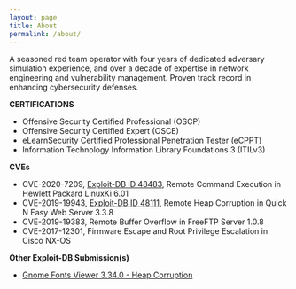 ```yaml
---
layout: page
title: About
permalink: /about/
---
```


A seasoned red team operator with four years of dedicated adversary simulation experience, and over a
decade of expertise in network engineering and vulnerability management. Proven track record in enhancing cybersecurity
defenses.

**CERTIFICATIONS**
- Offensive Security Certified Professional (OSCP)
- Offensive Security Certified Expert (OSCE)
- eLearnSecurity Certified Professional Penetration Tester (eCPPT)
- Information Technology Information Library Foundations 3 (ITILv3)

**CVEs**
- CVE-2020-7209, [Exploit-DB ID 48483](https://www.exploit-db.com/exploits/48483), Remote Command Execution in Hewlett Packard LinuxKi 6.01
- CVE-2019-19943, [Exploit-DB ID 48111](https://www.exploit-db.com/exploits/48111), Remote Heap Corruption in Quick N Easy Web Server 3.3.8
- CVE-2019-19383, Remote Buffer Overflow in FreeFTP Server 1.0.8
- CVE-2017-12301, Firmware Escape and Root Privilege Escalation in Cisco NX-OS

**Other Exploit-DB Submission(s)**
- [Gnome Fonts Viewer 3.34.0 - Heap Corruption](https://www.exploit-db.com/exploits/48803)
